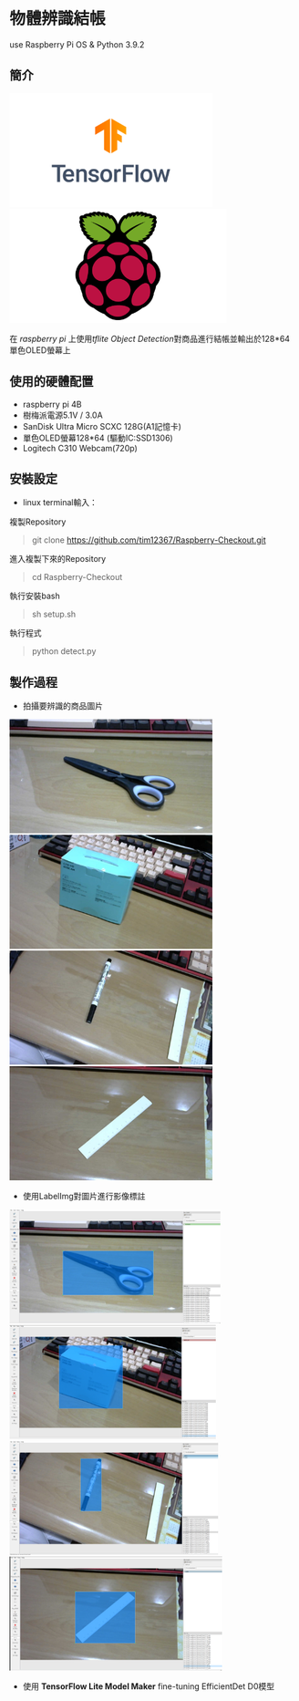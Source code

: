 # 物體辨識結帳
use Raspberry Pi OS & Python 3.9.2
## 簡介
<div>
    <img src="https://github.com/tim12367/README-temp/blob/master/Raspberry-Checkout/tf_icon.png" height="200"/>
    <img src="https://github.com/tim12367/README-temp/blob/master/Raspberry-Checkout/raspberry_icon.png" height="200"/>
</div>

在 *raspberry pi* 上使用*tflite Object Detection*對商品進行結帳並輸出於128*64單色OLED螢幕上
## 使用的硬體配置
- raspberry pi 4B
- 樹梅派電源5.1V / 3.0A
- SanDisk Ultra Micro SCXC 128G(A1記憶卡)
- 單色OLED螢幕128*64 (驅動IC:SSD1306)
- Logitech C310 Webcam(720p)

## 安裝設定
* linux terminal輸入：

複製Repository
>git clone https://github.com/tim12367/Raspberry-Checkout.git

進入複製下來的Repository
>cd Raspberry-Checkout

執行安裝bash
>sh setup.sh

執行程式
>python detect.py

## 製作過程
- 拍攝要辨識的商品圖片
<div>
    <img src="https://github.com/tim12367/README-temp/blob/master/Raspberry-Checkout/19.jpg" height="200"/>
    <img src="https://github.com/tim12367/README-temp/blob/master/Raspberry-Checkout/79.jpg" height="200"/>
</div>
<div>
    <img src="https://github.com/tim12367/README-temp/blob/master/Raspberry-Checkout/105.jpg" height="200"/>
    <img src="https://github.com/tim12367/README-temp/blob/master/Raspberry-Checkout/130.jpg" height="200"/>
</div>

- 使用LabelImg對圖片進行影像標註

<div>
    <img src="https://github.com/tim12367/README-temp/blob/master/Raspberry-Checkout/19-1.PNG" height="200"/>
    <img src="https://github.com/tim12367/README-temp/blob/master/Raspberry-Checkout/79-1.PNG" height="200"/>
</div>
<div>
    <img src="https://github.com/tim12367/README-temp/blob/master/Raspberry-Checkout/105-1.PNG" height="200"/>
    <img src="https://github.com/tim12367/README-temp/blob/master/Raspberry-Checkout/130-1.PNG" height="200"/>
</div>

- 使用 **TensorFlow Lite Model Maker** fine-tuning EfficientDet D0模型
